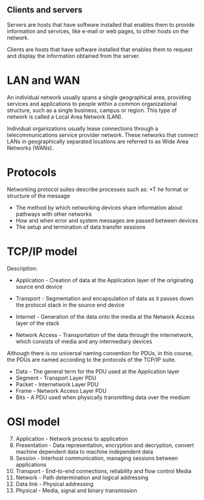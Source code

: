 
## Clients and servers

Servers are hosts that have software installed that enables them to provide information and services, like e-mail or web pages, to other hosts on the network.

Clients are hosts that have software installed that enables them to request and display the information obtained from the server.

# LAN and WAN


An individual network usually spans a single geographical area, providing services and applications to people within a common organizational structure, such as a single business, campus or region. This type of network is called a Local Area Network (LAN).


Individual organizations usually lease connections through a telecommunications service provider network. These networks that connect LANs in geographically separated locations are referred to as Wide Area Networks (WANs).

# Protocols

Networking protocol suites describe processes such as:
*T he format or structure of the message
* The method by which networking devices share information about pathways with other networks
* How and when error and system messages are passed between devices
* The setup and termination of data transfer sessions

# TCP/IP model
Description:

* Application - Creation of data at the Application layer of the originating source end device

* Transport - Segmentation and encapsulation of data as it passes down the protocol stack in the source end device

* Internet - Generation of the data onto the media at the Network Access layer of the stack

* Network Access - Transportation of the data through the internetwork, which consists of media and any intermediary devices

Although there is no universal naming convention for PDUs, in this course, the PDUs are named according to the protocols of the TCP/IP suite.

* Data - The general term for the PDU used at the Application layer
* Segment - Transport Layer PDU
* Packet - Internetwork Layer PDU
* Frame - Network Access Layer PDU
* Bits - A PDU used when physically transmitting data over the medium


# OSI model

7. Application - Network process to application
6. Presentation - Data representation, encryption and decryption, convert machine dependent data to machine independent data
5. Session - Interhost communication, managing sessions between applications
4. Transport - End-to-end connections, reliability and flow control
Media
3. Network - Path determination and logical addressing
2. Data link - Physical addressing
1. Physical - Media, signal and binary transmission

